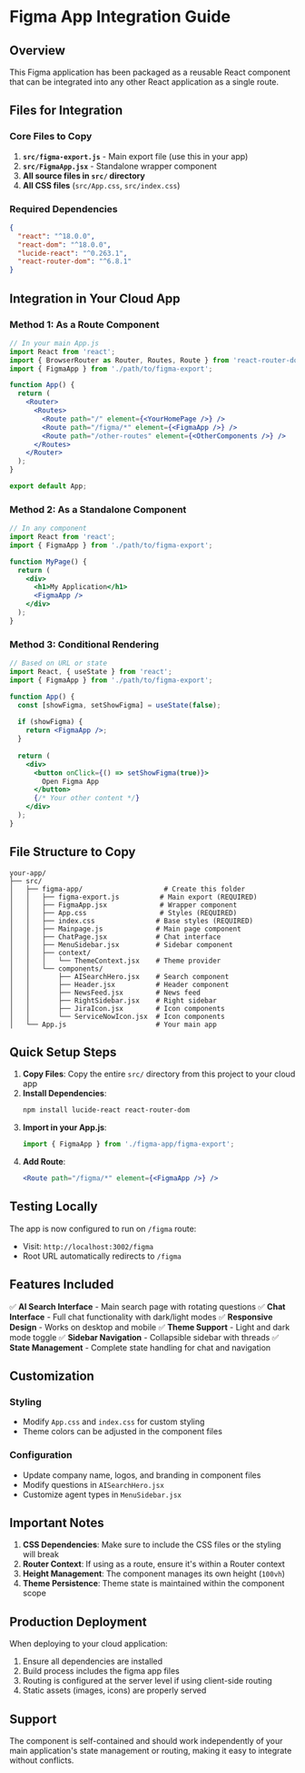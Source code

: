 # Figma App Integration Guide

## Overview
This Figma application has been packaged as a reusable React component that can be integrated into any other React application as a single route.

## Files for Integration

### Core Files to Copy
1. **`src/figma-export.js`** - Main export file (use this in your app)
2. **`src/FigmaApp.jsx`** - Standalone wrapper component
3. **All source files in `src/` directory**
4. **All CSS files** (`src/App.css`, `src/index.css`)

### Required Dependencies
```json
{
  "react": "^18.0.0",
  "react-dom": "^18.0.0",
  "lucide-react": "^0.263.1",
  "react-router-dom": "^6.8.1"
}
```

## Integration in Your Cloud App

### Method 1: As a Route Component

```jsx
// In your main App.js
import React from 'react';
import { BrowserRouter as Router, Routes, Route } from 'react-router-dom';
import { FigmaApp } from './path/to/figma-export';

function App() {
  return (
    <Router>
      <Routes>
        <Route path="/" element={<YourHomePage />} />
        <Route path="/figma/*" element={<FigmaApp />} />
        <Route path="/other-routes" element={<OtherComponents />} />
      </Routes>
    </Router>
  );
}

export default App;
```

### Method 2: As a Standalone Component

```jsx
// In any component
import React from 'react';
import { FigmaApp } from './path/to/figma-export';

function MyPage() {
  return (
    <div>
      <h1>My Application</h1>
      <FigmaApp />
    </div>
  );
}
```

### Method 3: Conditional Rendering

```jsx
// Based on URL or state
import React, { useState } from 'react';
import { FigmaApp } from './path/to/figma-export';

function App() {
  const [showFigma, setShowFigma] = useState(false);
  
  if (showFigma) {
    return <FigmaApp />;
  }
  
  return (
    <div>
      <button onClick={() => setShowFigma(true)}>
        Open Figma App
      </button>
      {/* Your other content */}
    </div>
  );
}
```

## File Structure to Copy

```
your-app/
├── src/
│   ├── figma-app/                    # Create this folder
│   │   ├── figma-export.js          # Main export (REQUIRED)
│   │   ├── FigmaApp.jsx             # Wrapper component
│   │   ├── App.css                  # Styles (REQUIRED)
│   │   ├── index.css               # Base styles (REQUIRED)
│   │   ├── Mainpage.js             # Main page component
│   │   ├── ChatPage.jsx            # Chat interface
│   │   ├── MenuSidebar.jsx         # Sidebar component
│   │   ├── context/
│   │   │   └── ThemeContext.jsx    # Theme provider
│   │   └── components/
│   │       ├── AISearchHero.jsx    # Search component
│   │       ├── Header.jsx          # Header component
│   │       ├── NewsFeed.jsx        # News feed
│   │       ├── RightSidebar.jsx    # Right sidebar
│   │       ├── JiraIcon.jsx        # Icon components
│   │       └── ServiceNowIcon.jsx  # Icon components
│   └── App.js                      # Your main app
```

## Quick Setup Steps

1. **Copy Files**: Copy the entire `src/` directory from this project to your cloud app
2. **Install Dependencies**: 
   ```bash
   npm install lucide-react react-router-dom
   ```
3. **Import in your App.js**:
   ```jsx
   import { FigmaApp } from './figma-app/figma-export';
   ```
4. **Add Route**:
   ```jsx
   <Route path="/figma/*" element={<FigmaApp />} />
   ```

## Testing Locally

The app is now configured to run on `/figma` route:
- Visit: `http://localhost:3002/figma`
- Root URL automatically redirects to `/figma`

## Features Included

✅ **AI Search Interface** - Main search page with rotating questions
✅ **Chat Interface** - Full chat functionality with dark/light modes
✅ **Responsive Design** - Works on desktop and mobile
✅ **Theme Support** - Light and dark mode toggle
✅ **Sidebar Navigation** - Collapsible sidebar with threads
✅ **State Management** - Complete state handling for chat and navigation

## Customization

### Styling
- Modify `App.css` and `index.css` for custom styling
- Theme colors can be adjusted in the component files

### Configuration
- Update company name, logos, and branding in component files
- Modify questions in `AISearchHero.jsx`
- Customize agent types in `MenuSidebar.jsx`

## Important Notes

1. **CSS Dependencies**: Make sure to include the CSS files or the styling will break
2. **Router Context**: If using as a route, ensure it's within a Router context
3. **Height Management**: The component manages its own height (`100vh`)
4. **Theme Persistence**: Theme state is maintained within the component scope

## Production Deployment

When deploying to your cloud application:
1. Ensure all dependencies are installed
2. Build process includes the figma app files
3. Routing is configured at the server level if using client-side routing
4. Static assets (images, icons) are properly served

## Support

The component is self-contained and should work independently of your main application's state management or routing, making it easy to integrate without conflicts.